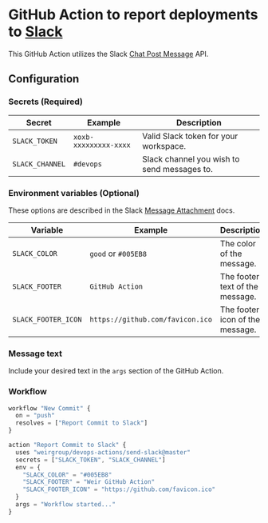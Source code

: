 # GitHub Action to report deployments to [Slack](https://slack.com)

This GitHub Action utilizes the Slack [Chat Post Message](https://api.slack.com/methods/chat.postMessage) API.

## Configuration

### Secrets (Required)

|Secret|Example|Description|
|---|---|---|
|`SLACK_TOKEN`|`xoxb-xxxxxxxxx-xxxx`|Valid Slack token for your workspace.|
|`SLACK_CHANNEL`|`#devops`|Slack channel you wish to send messages to.|

### Environment variables (Optional)

These options are described in the Slack [Message Attachment](https://api.slack.com/docs/message-attachments) docs.

|Variable|Example|Description|
|---|---|---|
|`SLACK_COLOR`|`good` or `#005EB8`|The color of the message.|
|`SLACK_FOOTER`|`GitHub Action`|The footer text of the message.|
|`SLACK_FOOTER_ICON`|`https://github.com/favicon.ico`|The footer icon of the message.|

### Message text

Include your desired text in the `args` section of the GitHub Action.

### Workflow

```javascript
workflow "New Commit" {
  on = "push"
  resolves = ["Report Commit to Slack"]
}

action "Report Commit to Slack" {
  uses "weirgroup/devops-actions/send-slack@master"
  secrets = ["SLACK_TOKEN", "SLACK_CHANNEL"]
  env = {
    "SLACK_COLOR" = "#005EB8"
    "SLACK_FOOTER" = "Weir GitHub Action"
    "SLACK_FOOTER_ICON" = "https://github.com/favicon.ico"
  }
  args = "Workflow started..."
}
```